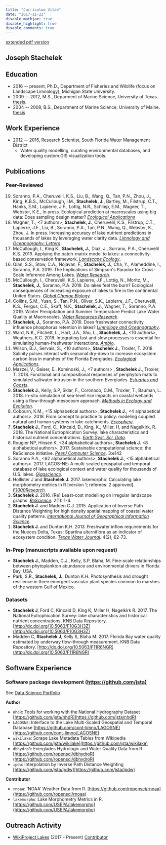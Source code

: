 ```yaml
---
title: "Curriculum Vitae"
date: "2017-11-22"
disable_mathjax: true
disable_highlight: true
disable_comments: true
---
```


[extended pdf version](../pdf/cv.pdf)

## Joseph Stachelek

## Education

- 2016 -- present, Ph.D., Department of Fisheries and Wildlife (focus on Landscape Limnology), Michigan State University.
- 2009 -- 2012, M.S., Deparment of Marine Science, University of Texas. [thesis](http://repositories.lib.utexas.edu/handle/2152/ETD-UT-2012-05-5549).
- 2004 -- 2008, B.S., Department of Marine Science, University of Maine. [thesis](../pdf/FieldGuidetoMarinePlantsAlgae.pdf)

## Work Experience
  
- 2012 -- 2016, Research Scientist, South Florida Water Management District
  - Water quality modelling, curating environmental databases, and developing custom GIS visualization tools. 

## Publications

### Peer-Reviewed

<ol reversed>

<li> Soranno, P.A., Cheruvelil, K.S., Liu, B., Wang, Q., Tan, P.N., Zhou, J., King, K.B.S., McCullough, I.M., <b>Stachelek, J.</b>, Bartley, M., Filstrup, C.T., Hanks, E.M., Lapierre, J.F., Lottig, N.R., Schliep, E.M., Wagner, T., Webster, K.E., In press. Ecological prediction at macroscales using big data: Does sampling design matter? <u><i>Ecological Applications</i></u>

<li> Wagner, T., <7 authors>, <b>Stachelek, J.</b>, Cheruvelil, K.S., Filstrup, C.T., Lapierre, J.F., Liu, B., Soranno, P.A., Tan, P.N., Wang, Q., Webster, K.,  Zhou, J. In press. Increasing accuracy of lake nutrient predictions in thousands of lakes by leveraging water clarity data. <u><i>Limnology and Oceanography: Letters</i></u>  <a target="_blank" href="https://doi.org/10.1002/lol2.10134"><i class="ai ai-doi"></i></a>. 
</li>

<li> McCullough, I., King K., <b>Stachelek, J.</b>, Diaz, J., Sorrano, P.A., Cheruvelil K.S. 2019. Applying the patch-matrix model to lakes: a connectivity-based conservation framework. <u><i>Landscape Ecology</i></u>. <a target="_blank" href="https://doi.org/10.1007/s10980-019-00915-7"><i class="ai ai-doi"></i></a>
</li>

<li> Qian, S.S., Stow, C.A., Nojavan, F., <b>Stachelek, J.</b>, Cha, Y., Alameddine, I., Soranno, P.A. 2019. The Implications of Simpson's Paradox for Cross-Scale Inference Among Lakes. <u><i>Water Research</i></u>. <a target="_blank" href="https://doi.org/10.1016/j.watres.2019.114855"><i class="ai ai-doi"></i></a>
</li>

<li> McCullough, I., Cheruvelil, K.S, Lapierre, J.F., Lottig, N., Moritz, M., <b> Stachelek, J.</b>, Soranno, P.A. 2019. Do lakes feel the burn? Ecological consequences of increasing exposure of lakes to fire in the continental United States. <u><i>Global Change Biology</u></i>. <a target="_blank" href="https://doi.org/10.1111/gcb.14732"><i class="ai ai-doi"></i></a>
</li>

<li>Collins, S.M., Yuan, S., Tan, P.N., Oliver, S.K., Lapierre, J.F., Cheruvelil, K.S., Fergus, C.E., Skaff, N.K., <b>Stachelek, J.</b>, Wagner, T., Soranno, P.A. 2019. Winter Precipitation and Summer Temperature Predict Lake Water Quality at Macroscales. <u><i>Water Resources Research</u></i>. <a target="_blank" href="https://doi.org/10.1029/2018WR023088"><i class="ai ai-doi"></i></a>
</li>

<li><b>Stachelek, J.</b>, Soranno, P.A. 2019. Does freshwater connectivity influence phosphorus retention in lakes? <u><i>Limnology and Oceanography</u></i>. <a target="_blank" href="https://doi.org/10.1002/lno.11137"><i class="ai ai-doi"></i></a> <a target="_blank" href="../pdf/2019_stachelek-soranno_preprint.pdf"><i class="fa  fa-download"></i></a>
</li>

<li>Ward, N.K., Fitchett, L., Hart, J.A., Shu, L., <b>Stachelek, J.</b>, <10 authors>, Weathers, K.C. 2018. Integrating fast and slow processes is essential for simulating human-freshwater interactions. <u><i>Ambio</u></i>. <a target="_blank" href="https://doi.org/10.1007/s13280-018-1136-6"><i class="ai ai-doi"></i></a>
</li>

<li>Wilson, B.J., Servais, S., <10 authors>, <b>Stachelek J.</b>, Troxler, T. 2018. Salinity pulses interact with seasonal dry‐down to increase ecosystem carbon loss in marshes of the Florida Everglades. <u><i>Ecological Applications</u></i>. <a target="_blank" href="https://doi.org/10.1002/eap.1798"><i class="ai ai-doi"></i></a>
</li>

<li>Mazzei, V., Gaiser, E., Kominoski, J., <7 authors> , <b>Stachelek J.</b>, Troxler, T. 2018. Functional and compositional responses of periphyton mats to simulated saltwater intrusion in the southern Everglades. <u><i>Estuaries and Coasts</u></i>. <a target="_blank" href="https://doi.org/10.1007/s12237-018-0415-6"><i class="ai ai-doi"></i></a>
</li> 

<li><b>Stachelek J.</b>, Kelly, S.P, Sklar, F., Coronado, C.M., Troxler, T., Bauman, L. 2018. In-situ simulation of sea-level rise impacts on coastal wetlands using a flow-through mesocosm approach. <u><i>Methods in Ecology and Evolution</u></i>. <a target="_blank" href="https://doi.org/10.1111/2041-210X.13028"><i class="ai ai-doi"></i></a>
</li>

<li>Cobourn, K.M., <15 alphabetical authors>, <b>Stachelek J.</b>, <4 alphabetical authors>. 2018. From concept to practice to policy: modeling coupled natural and human systems in lake catchments. <u><i>Ecosphere</u></i>. <a target="_blank" href="https://doi.org/10.1002/ecs2.2209"><i class="ai ai-doi"></i></a>
</li>

<li><b>Stachelek J.</b>, Ford, C., Kincaid, D., King, K., Miller, H, and Nagelkirk, R. 2018. The National Eutrophication Survey: lake characteristics and historical nutrient concentrations. <u><i>Earth Syst. Sci. Data</u></i>. <a target="_blank" href="https://doi.org/10.5194/essd-10-81-2018"><i class="ai ai-doi"></i></a>
</li>

<li> Rougier NP, Hinsen K, <34 alphabetical authors>, <b>Stachelek J</b>. <8 alphabetical authors>. 2017. Sustainable computational science: the ReScience initiative. <u><i>PeerJ Computer Science</i></u>. 3:e142 <a target="_blank" href="https://doi.org/10.7717/peerj-cs.142"><i class="ai ai-doi"></i></a>
</li>

<li> Soranno P.A., <62 alphabetical authors>, <b>Stachelek J.</b>, <15 alphabetical authors>. 2017. LAGOS-NE: A multi-scaled geospatial and temporal database of lake ecological context and water quality for thousands of U.S. lakes. <u><i>Gigascience</i></u>. <a target="_blank" href="https://doi.org/10.1093/gigascience/gix101"><i class="ai ai-doi"></i></a>
</li>

<li> Hollister J and <b>Stachelek J.</b> 2017. lakemorpho: Calculating lake morphometry metrics in R [version 1; referees: 2 approved]. <u><i>F1000Research</u></i>. <a target="_blank" href="https://doi.org/10.12688/f1000research.12512.1"><i class="ai ai-doi"></i></a>
</li>

<li> <b>Stachelek J.</b> 2016. [Re] Least-cost modelling on irregular landscape graphs. <u><i>ReScience</i></u>. 2(1): 1-4. <a target="_blank" href="../pdf/2016_stachelek_rescience.pdf"><i class="fa fa-download"></i></a>
</li>

<li> <b>Stachelek J.</b> and Madden C.J. 2015. Application of Inverse Path Distance Weighting for high density spatial mapping of coastal water quality patterns. <u><i>International Journal of Geographical Information Science</i></u>. <a target="_blank" href="https://doi.org/10.1080/13658816.2015.1018833"><i class="ai ai-doi"></i></a> <a target="_blank" href="../pdf/stachmadden2015am.pdf"><i class="fa fa-download"></i></a>
</li>

<li> <b>Stachelek J.</b> and Dunton K.H. 2013. Freshwater inflow requirements for the Nueces Delta, Texas: Spartina alterniflora as an indicator of ecosystem condition. <u><i>Texas Water Journal</i></u>. 4(2), 62-73. <a target="_blank" href="../pdf/StachelekDunton2013.pdf"><i class="fa fa-download"></i></a>
</li>

</ol>
  
### In-Prep (manuscripts available upon request)

- **Stachelek J.**, Madden, C.J., Kelly, S.P, Blaha, M. Fine-scale relationships between phytoplankton abundance and environmental drivers in Florida Bay, USA.
- Park, S.R., **Stachelek, J.**, Dunton K.H. Photosynthesis and drought resilience in three emergent vascular plant species common to marshes of the western Gulf of Mexico.

### Datasets

- **Stachelek J**, Ford C, Kincaid D, King K, Miller H, Nagelkirk R. 2017. The National Eutrophication Survey: lake characteristics and historical nutrient concentrations. KNB Data Repository. [http://dx.doi.org/10.5063/F10G3H3Z](http://dx.doi.org/10.5063/F10G3H3Z)
- Madden C, **Stachelek J**, Kelly S, Blaha M. 2017. Florida Bay water quality estimated by underway flow-through measurement. KNB Data Repository. [http://dx.doi.org/10.5063/F11R6NGR](http://dx.doi.org/10.5063/F11R6NGR)

## Software Experience
  
### Software package development [(https://github.com/jsta)](https://github.com/jsta)

See [Data Science Portfolio](https://jsta.github.io/gh_cran_portfolio/)

**Author**

- `nhdR`: Tools for working with the National Hydrography Dataset
[https://github.com/jsta/nhdR](https://github.com/jsta/nhdR)
- `LAGOSNE`: Interface to the Lake Multi-Scaled Geospatial and Temporal Database
[https://github.com/cont-limno/LAGOSNE](https://github.com/cont-limno/LAGOSNE) 
- `wikilake`: Scrape Lake Metadata Tables from Wikipedia
[https://github.com/jsta/wikilake](https://github.com/jsta/wikilake) 
- `dbhydroR`: Everglades Hydrologic and Water Quality Data from R
[https://github.com/ropensci/dbhydroR](https://github.com/ropensci/dbhydroR)
- `ipdw`: Interpolation by Inverse Path Distance Weighting
[https://github.com/jsta/ipdw](https://github.com/jsta/ipdw)

**Contributor**

- `rnoaa`: 'NOAA' Weather Data from R. [https://github.com/ropensci/rnoaa](https://github.com/ropensci/rnoaa)
- `lakemorpho`: Lake Morphometry Metrics in R. [https://github.com/USEPA/lakemorpho](https://github.com/USEPA/lakemorpho)

<!---### Other software experience

- Operating Systems: Debian/Ubuntu/Fedora Linux, Windows
- Office productivity software: Microsoft Office (Word, Excel and PowerPoint), LibreOffice, LaTeX
- Statistical Software: R
- Coding languages: R, Python, Fortran
- Data management: SQLite, netcdf
- Version control systems: Git, GitHub
- Web development: `shiny`

## Presentations

**See pdf version**

## Teaching Experience

### Michigan State University 

- Delivered workshops to teach version control software (Git) for application in academic research (EEBB Programming Group, Spring 2017)
-  Delivered workshops to teach basic Python and Linux command line use (Institute for Cyber-enabled Research, Spring 2017)

### Software Carpentry

- Instructor (2016 - present)
- Delivered workshops (2) to teach GIS skills for research computing
- Lesson Mainainter, (2015 - present), [Geospatial Data Analysis with R](http://www.datacarpentry.org/lessons/). Data Carpentry.
  
### NSF GK-12 Fellowship - University of Texas Marine Science Institute / Port Aransas HS

- AP Human Geography / GIS (Fall 2010 / Spring 2011) 
- Developed GIS lesson material; delivered lessons; evaluated student work

### Teaching Assistant - University of Texas at Austin

- Introduction to Oceanography (Fall 2009/Spring 2010)
- Taught lectures; delivered laboratory practicals; marked assignments and exams

## Service Activity
  
- Soranno, P., King, K., Poisson, A., **Stachelek, J.**, Boudreau, C., Skaff, N., Smith, N. (2017) Cyberinfrastructure support for collaboration and open science in ecology. NSF Request for Information on Future Needs for Advanced Cyberinfrastructure to Support Science and Engineering Research ([https://www.nsf.gov/cise/oac/ci2030/pdf/RFI-Soranno-261.pdf](https://www.nsf.gov/cise/oac/ci2030/pdf/RFI-Soranno-261.pdf))
- Reviewer (2017) _Journal of Open Source Software_, _Frontiers in Ecology and Evolution_, [ROpenSci](https://github.com/ropensci/onboarding/issues/118)
- Reviewer (2016) _Texas Water Journal_, _Journal of Open Source Software_ (2), _Peerage of Science_, _Journal of Atmospheric and Oceanic Technology_
- Reviewer (2015) _Ecological Modelling_
- NEON spatio-temporal hackathon (2015) - developed tutorials and assessment instruments to teach fundamental big data skills needed to work efficiently with large spatio-temporal data using open tools, such as R and Python. [link](http://www.neoninc.org/updates-events/update/nsf-biocenters-unite-close-scientific-data-skills-gap-focus-phenology)--->

## Outreach Activity  

- [WikiProject Lakes](https://en.wikipedia.org/wiki/Wikipedia:WikiProject_Lakes) (2017 - Present) [Contributor](https://en.wikipedia.org/wiki/Special:Contributions/Jst4)

<!--- Everglades Day (2016) Guided tours of science activities at the Loxahatchee Impoundment Landscape Assessment. 17th Annual Everglades Day, Loxahatchee National Wildlife Refuge.
- National Public Radio (2016) Rising Seas Push Too Much Salt Into the Florida Everglades. [link](http://www.npr.org/2016/05/25/477014085/rising-seas-push-too-much-salt-into-the-florida-everglades)
- PBS Newshour (2015) Florida's Everglades face new invasive threat: rising sea levels. [youtube](https://www.youtube.com/watch?v=ggOl-vaXIFk)

## Honors and Awards

- GLEON Student Travel Award 2017
- Invited participant to the [2017 rOpenSci Conference](http://unconf17.ropensci.org/)
- Finalist for the 2012 NOAA Coastal Management Fellowship
- Best poster award at the 2012 Texas Bays and Estuaries Meeting

## Membership
  
- Coastal and Estuarine Research Federation
- Ecological Society of America
- Foundation for Open Access Statistics--->